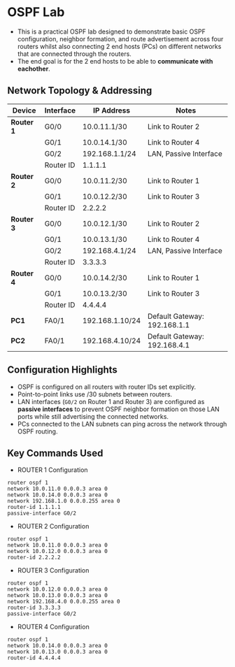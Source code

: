 # OSPF Lab

- This is a practical OSPF lab designed to demonstrate basic OSPF configuration, neighbor formation, and route advertisement across four routers whilst 
also connecting 2 end hosts (PCs) on different networks that are connected through the routers. 
- The end goal is for the 2 end hosts to be able to **communicate with eachother**.

## Network Topology & Addressing

| Device   | Interface | IP Address        | Notes             |
|----------|-----------|-------------------|-------------------|
| **Router 1** | G0/0      | 10.0.11.1/30      | Link to Router 2  |
|          | G0/1      | 10.0.14.1/30      | Link to Router 4  |
|          | G0/2      | 192.168.1.1/24    | LAN, Passive Interface |
|          | Router ID | 1.1.1.1           |                   |
| **Router 2** | G0/0      | 10.0.11.2/30      | Link to Router 1  |
|          | G0/1      | 10.0.12.2/30      | Link to Router 3  |
|          | Router ID | 2.2.2.2           |                   |
| **Router 3** | G0/0      | 10.0.12.1/30      | Link to Router 2  |
|          | G0/1      | 10.0.13.1/30      | Link to Router 4  |
|          | G0/2      | 192.168.4.1/24    | LAN, Passive Interface |
|          | Router ID | 3.3.3.3           |                   |
| **Router 4** | G0/0      | 10.0.14.2/30      | Link to Router 1  |
|          | G0/1      | 10.0.13.2/30      | Link to Router 3  |
|          | Router ID | 4.4.4.4           |                   |
| **PC1**  | FA0/1       | 192.168.1.10/24   | Default Gateway: 192.168.1.1 |
| **PC2**  | FA0/1       | 192.168.4.10/24   | Default Gateway: 192.168.4.1 |


##  Configuration Highlights

- OSPF is configured on all routers with router IDs set explicitly.
- Point-to-point links use /30 subnets between routers.
- LAN interfaces (`G0/2` on Router 1 and Router 3) are configured as **passive interfaces** to prevent OSPF neighbor formation on those LAN ports while still advertising the connected networks.
- PCs connected to the LAN subnets can ping across the network through OSPF routing.

## Key Commands Used
- ROUTER 1 Configuration

```
router ospf 1
network 10.0.11.0 0.0.0.3 area 0
network 10.0.14.0 0.0.0.3 area 0
network 192.168.1.0 0.0.0.255 area 0
router-id 1.1.1.1
passive-interface G0/2
```

- ROUTER 2 Configuration

```
router ospf 1
network 10.0.11.0 0.0.0.3 area 0
network 10.0.12.0 0.0.0.3 area 0
router-id 2.2.2.2
```

- ROUTER 3 Configuration

```
router ospf 1
network 10.0.12.0 0.0.0.3 area 0
network 10.0.13.0 0.0.0.3 area 0
network 192.168.4.0 0.0.0.255 area 0
router-id 3.3.3.3
passive-interface G0/2
```

- ROUTER 4 Configuration

```
router ospf 1
network 10.0.14.0 0.0.0.3 area 0
network 10.0.13.0 0.0.0.3 area 0
router-id 4.4.4.4
```
